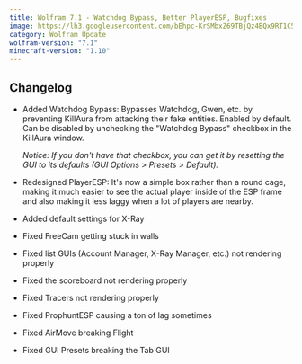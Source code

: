 ```yaml
---
title: Wolfram 7.1 - Watchdog Bypass, Better PlayerESP, Bugfixes
image: https://lh3.googleusercontent.com/bEhpc-KrSMbxZ69TBjQz4BQx9RT1C5Sjrf08kqf8wi71N5gqowdZGSiE4Ffn5qQ_2cJL2RqQan3L-eB4n44-i5zxBA4NYCfzr-_mVQ4RIRmA2JbL9T9I0_tQe5RGtU9I4u-2BNCVxgpJDZXjzQxdNvLFjDXyInsdgWt_lqifAXA-m80AgYA7B5axNhehUA07Uxn90m5jGgawsMlooEIWPBG2u6EZ-9_qmtkxLOdwbhQwk5usYR_7pv6qKjptHDcfdw8gr4WqtlNXikciZA3jYyC6rZxoPPYUF53fD42CNAmUKtGA5QNzRl5RAB0RWfoxlSTcuCrhIbjnDui9ThC7snutsC20CRSJvyxvl8s3FJg1mKUlQIkU798rfyxDaPp8q7Pyjsc3bmS2lcoOWQlDwA5AyDM9ohnm3_3KRa6YzLlWlPFT_UxYT_ZNfNbMn4a067MIixDv6dxE8SPtf1zmfqDcWJCzVME60lslYHWpqO509SqDKNTNQSJ98EMUwrYmvFAJYkIN244RNNYjtFGajjdPwChuK1OoRgxz31fSjJBO6NdXCdlru88-K1NoG3NR6N4kZ799npGiRm3YE7oy-60iBRha70L7Nb0CohNPD-3fcArM=w1280-h720-no
category: Wolfram Update
wolfram-version: "7.1"
minecraft-version: "1.10"
---
```

## Changelog

- Added Watchdog Bypass: Bypasses Watchdog, Gwen, etc. by preventing KillAura from attacking their fake entities. Enabled by default. Can be disabled by unchecking the "Watchdog Bypass" checkbox in the KillAura window.

  _Notice: If you don't have that checkbox, you can get it by resetting the GUI to its defaults (GUI Options > Presets > Default)._

- Redesigned PlayerESP: It's now a simple box rather than a round cage, making it much easier to see the actual player inside of the ESP frame and also making it less laggy when a lot of players are nearby.

- Added default settings for X-Ray

- Fixed FreeCam getting stuck in walls

- Fixed list GUIs (Account Manager, X-Ray Manager, etc.) not rendering properly

<!--read more-->

- Fixed the scoreboard not rendering properly

- Fixed Tracers not rendering properly

- Fixed ProphuntESP causing a ton of lag sometimes

- Fixed AirMove breaking Flight

- Fixed GUI Presets breaking the Tab GUI
